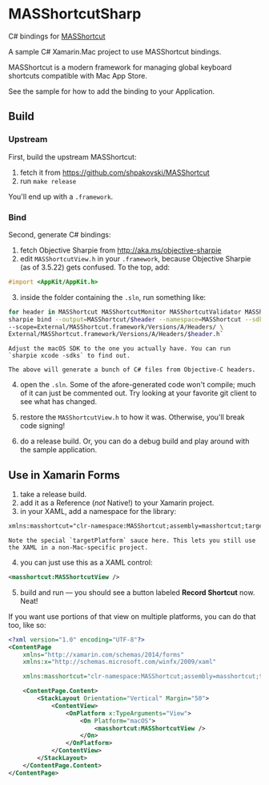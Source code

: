 # MASShortcutSharp

C# bindings for [MASShortcut](https://github.com/trustme/MASShortcut)

A sample C# Xamarin.Mac project to use MASShortcut bindings.

MASShortcut is a modern framework for managing global keyboard shortcuts compatible with Mac App Store. 

See the sample for how to add the binding to your Application.

## Build

### Upstream

First, build the upstream MASShortcut:

1. fetch it from https://github.com/shpakovski/MASShortcut
2. run `make release`

You'll end up with a `.framework`.

### Bind

Second, generate C# bindings:

1. fetch Objective Sharpie from http://aka.ms/objective-sharpie
2. edit `MASShortcutView.h` in your `.framework`, because Objective Sharpie (as of 3.5.22) gets confused. To the top, add:

```objectivec
#import <AppKit/AppKit.h>
```

3. inside the folder containing the `.sln`, run something like:  

```bash
for header in MASShortcut MASShortcutMonitor MASShortcutValidator MASShortcutView; \
sharpie bind --output=MASShortcut/$header --namespace=MASShortcut --sdk=macosx10.15 \
--scope=External/MASShortcut.framework/Versions/A/Headers/ \
External/MASShortcut.framework/Versions/A/Headers/$header.h`
```

	Adjust the macOS SDK to the one you actually have. You can run `sharpie xcode -sdks` to find out.

	The above will generate a bunch of C# files from Objective-C headers.

4. open the `.sln`. Some of the afore-generated code won't compile; much of it can just be commented out. Try looking at your favorite git client to see what has changed.

5. restore the `MASShortcutView.h` to how it was. Otherwise, you'll break code signing!

6. do a release build. Or, you can do a debug build and play around with the sample application.

## Use in Xamarin Forms

1. take a release build.
2. add it as a Reference (*not* Native!) to your Xamarin project.
3. in your XAML, add a namespace for the library:

```xml
xmlns:masshortcut="clr-namespace:MASShortcut;assembly=masshortcut;targetPlatform=macOS"
```

	Note the special `targetPlatform` sauce here. This lets you still use the XAML in a non-Mac-specific project.

4. you can just use this as a XAML control:

```xml
<masshortcut:MASShortcutView />
```

5. build and run — you should see a button labeled **Record Shortcut** now. Neat!

If you want use portions of that view on multiple platforms, you can do that too, like so:

```xml
<?xml version="1.0" encoding="UTF-8"?>
<ContentPage
    xmlns="http://xamarin.com/schemas/2014/forms"
    xmlns:x="http://schemas.microsoft.com/winfx/2009/xaml"

    xmlns:masshortcut="clr-namespace:MASShortcut;assembly=masshortcut;targetPlatform=macOS">

    <ContentPage.Content>
        <StackLayout Orientation="Vertical" Margin="50">
            <ContentView>
                <OnPlatform x:TypeArguments="View">
                    <On Platform="macOS">
                        <masshortcut:MASShortcutView />
                    </On>
                </OnPlatform>
            </ContentView>
        </StackLayout>
    </ContentPage.Content>
</ContentPage>
```
